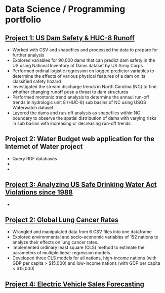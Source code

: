 # Data Science / Programming portfolio

## [Project 1: US Dam Safety & HUC-8 Runoff](https://github.com/PierreMishra/US_Dam_Safety_ENV.872)
* Worked with CSV and shapefiles and processed the data to prepare for further analysis
* Explored variables for 90,000 dams that can predict dam safety in the US using National Inventory of Dams dataset by US Army Corps
* Performed ordinal logistic regression on logged predictor variables to determine the effects of various physical features of a dam on its classified safety hazard
* Investigated the stream discharge trends in North Carolina (NC) to find whether changing runoff pose a threat to dam structures
* Performed montonic trend analysis to determine the annaul run-off trends in hydrologic unit 8 (HUC-8) sub basins of NC using USGS Waterwatch dataset
* Layered the dams and run-off analysis as shapefiles within NC boundary to observe the spatial distribution of dams with varying risks in sub basins with increasing or decreasing run-off trends.

## Project 2: Water Budget web application for the Internet of Water project
* Query RDF databases
*
*

## [Project 3: Analyzing US Safe Drinking Water Act Violations since 1988](https://github.com/PierreMishra/Safe_Drinking_Water_Act_Violations_ENV.665)
* 

## [Project 2: Global Lung Cancer Rates](https://github.com/PierreMishra/Lung_Cancer_Rates_ENV.710)
* Wrangled and manipulated data from 6 CSV files into one dataframe
* Explored environmental and socio-economic variables of 152 nations to analyze their effects on lung cancer rates.
* Implemented ordinary least square (OLS) method to estimate the parameters of multiple linear regression models.
* Developed three OLS models for all nations, high-income nations (with GDP per capita > $15,000) and low-income nations (with GDP per capita < $15,000)

## [Project 4: Electric Vehicle Sales Forecasting](https://github.com/PierreMishra/EV_Sales_Forecasting_ENV.790)



